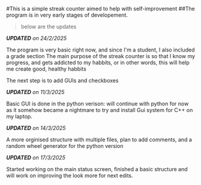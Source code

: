 #This is a simple streak counter aimed to help with self-improvement
##The program is in very early stages of developement.

> below are the updates

_**UPDATED** on 24/2/2025_

The program is very basic right now, and since I'm a student, I also included a grade section
The main purpose of the streak counter is so that I know my progress, and gets addicted to my habbits, or in other words, this will help me create good, healthy habbits

The next step is to add GUIs and checkboxes

_**UPDATED** on 11/3/2025_

Basic GUI is done in the python verison: will continue with python for now as it somehow became a nightmare to try and install
Gui system for C++ on my laptop.

_**UPDATED** on 14/3/2025_

A more orginised structure with multiple files, plan to add comments, and a random wheel generator for the python version

_**UPDATED** on 17/3/2025_

Started working on the main status screen, finished a basic structure and will work on improving the look more for next edits.
